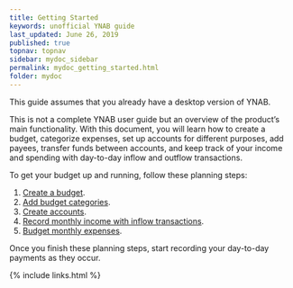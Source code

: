 ```yaml
---
title: Getting Started
keywords: unofficial YNAB guide
last_updated: June 26, 2019
published: true
topnav: topnav
sidebar: mydoc_sidebar
permalink: mydoc_getting_started.html
folder: mydoc
---
```


This guide assumes that you already have a desktop version of YNAB.

This is not a complete YNAB user guide but an overview of the product’s main functionality. With this document, you will learn how to create a budget, categorize expenses, set up accounts for different purposes, add payees, transfer funds between accounts, and keep track of your income and spending with day-to-day inflow and outflow transactions.

To get your budget up and running, follow these planning steps:

1.  [Create a budget](mydoc_creating_budget.html).
2.  [Add budget categories](mydoc_creating_categories.html).
3.  [Create accounts](mydoc_creating_account).
4.  [Record monthly income with inflow transactions](mydoc_adding_transactions).
5.  [Budget monthly expenses](mydoc_budgeting_expenses).

Once you finish these planning steps, start recording your day-to-day payments as they occur.

{% include links.html %}
